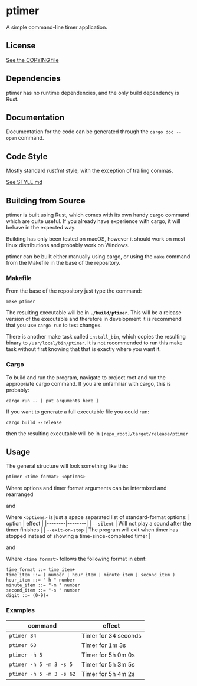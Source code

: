 # ptimer
A simple command-line timer application.

## License

[See the COPYING file](COPYING)

## Dependencies

ptimer has no runtime dependencies, and the only build dependency is Rust.

## Documentation

Documentation for the code can be generated through the `cargo doc --open`
command.

## Code Style

Mostly standard rustfmt style, with the exception of trailing commas.

[See STYLE.md](STYLE.md)

## Building from Source

ptimer is built using Rust, which comes with its own handy cargo command which
are quite useful. If you already have experience with cargo, it will behave
in the expected way.

Building has only been tested on macOS, however it should work on most linux
distributions and probably work on Windows.

ptimer can be built either manually using cargo, or using the `make`
command from the Makefile in the base of the repository.

### Makefile

From the base of the repository just type the command:
```
make ptimer
```

The resulting executable will be in __`./build/ptimer`__. This will be a release
version of the executable and therefore in development it is recommend that
you use `cargo run` to test changes.

There is another make task called `install_bin`, which
copies the resulting binary to `/usr/local/bin/ptimer`. It is not recommended to
run this make task without first knowing that that is exactly where you want it.

### Cargo

To build and run the program, navigate to project root and
run the appropriate cargo command. If you are unfamiliar with cargo, this
is probably:
```
cargo run -- [ put arguments here ]
```

If you want to generate a full executable file you could run:
```
cargo build --release
```

then the resulting executable will be in `[repo_root]/target/release/ptimer`

## Usage

The general structure will look something like this:
```bash
ptimer <time format> <options>
```

Where options and timer format arguments can be intermixed and rearranged

and

Where `<options>` is just a space separated list of standard-format options:
| option | effect |
|--------|--------|
| `--silent` | Will not play a sound after the timer finishes |
| `--exit-on-stop` | The program will exit when timer has stopped instead of showing a time-since-completed timer |

and

Where `<time format>` follows the following format in ebnf:
```text
time_format ::= time_item+
time_item ::= ( number | hour_item | minute_item | second_item )
hour_item ::= "-h " number
minute_item ::= "-m " number
second_item ::= "-s " number
digit ::= (0-9)+
```

### Examples

| command | effect |
|---------|--------|
| `ptimer 34` | Timer for 34 seconds |
| `ptimer 63` | Timer for 1m 3s |
| `ptimer -h 5` | Timer for 5h 0m 0s |
| `ptimer -h 5 -m 3 -s 5` | Timer for 5h 3m 5s |
| `ptimer -h 5 -m 3 -s 62` | Timer for 5h 4m 2s |

